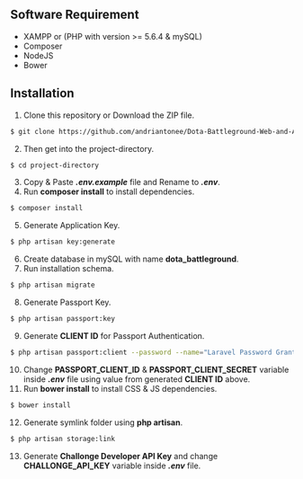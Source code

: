 ## Software Requirement

- XAMPP or (PHP with version >= 5.6.4 & mySQL)
- Composer
- NodeJS
- Bower

## Installation

1. Clone this repository or Download the ZIP file.
```sh
$ git clone https://github.com/andriantonee/Dota-Battleground-Web-and-API.git project-directory
```
2. Then get into the project-directory.
```sh
$ cd project-directory
```
3. Copy & Paste **_.env.example_** file and Rename to **_.env_**.
4. Run **composer install** to install dependencies.
```sh
$ composer install
```
5. Generate Application Key.
```sh
$ php artisan key:generate
```
6. Create database in mySQL with name **dota_battleground**.
7. Run installation schema.
```sh
$ php artisan migrate
```
8. Generate Passport Key.
```sh
$ php artisan passport:key
```
9. Generate **CLIENT ID** for Passport Authentication.
```sh
$ php artisan passport:client --password --name="Laravel Password Grant Client"
```
10. Change **PASSPORT_CLIENT_ID** & **PASSPORT_CLIENT_SECRET** variable inside **_.env_** file using value from generated **CLIENT ID** above.
11. Run **bower install** to install CSS & JS dependencies.
```sh
$ bower install
```
12. Generate symlink folder using **php artisan**.
```sh
$ php artisan storage:link
```
13. Generate **Challonge Developer API Key** and change **CHALLONGE_API_KEY** variable inside **_.env_** file.
